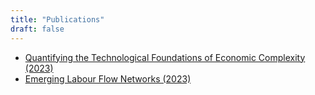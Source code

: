 ```yaml
---
title: "Publications"
draft: false
---
```


* [Quantifying the Technological Foundations of Economic Complexity (2023)](https://arxiv.org/abs/2301.04579)
* [Emerging Labour Flow Networks (2023)](https://arxiv.org/abs/2301.07979)
